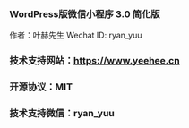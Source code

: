 ### WordPress版微信小程序 3.0 简化版

作者：叶赫先生 Wechat ID: ryan_yuu

### 技术支持网站：https://www.yeehee.cn

### 开源协议：MIT

### 技术支持微信：ryan_yuu
